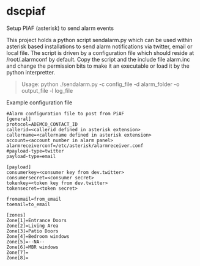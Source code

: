 dscpiaf
=======

Setup PIAF (asterisk) to send alarm events

This project holds a python script sendalarm.py which can be used within asterisk based installations to send alarm notifications via twitter, email or local file. The script is driven by a configuration file which should reside at /root/.alarmconf by default. Copy the script and the include file alarm.inc and change the permission bits to make it an executable or load it by the python interpretter.
> Usage: python ./sendalarm.py -c config_file -d alarm_folder -o output_file -l log_file

Example configuration file

    #Alarm configuration file to post from PiAF
    [general]
    protocol=ADEMCO_CONTACT_ID
    callerid=<callerid defined in asterisk extension>
    callername=<callername defined in asterisk extension>
    account=<account number in alarm panel>
    alarmreceiverconf=/etc/asterisk/alarmreceiver.conf
    #payload-type=twitter
    payload-type=email
    
    [payload]
    consumerkey=<consumer key from dev.twitter>
    consumersecret=<consumer secret>
    tokenkey=<token key from dev.twitter>
    tokensecret=<token secret>
    
    fromemail=from_email
    toemail=to_email
    
    [zones]
    Zone[1]=Entrance Doors
    Zone[2]=Living Area
    Zone[3]=Patio Doors
    Zone[4]=Bedroom windows
    Zone[5]=--NA--
    Zone[6]=MBR windows
    Zone[7]=
    Zone[8]=

